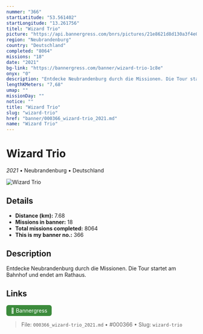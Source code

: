```yaml
---
nummer: "366"
startLatitude: "53.561402"
startLongitude: "13.261756"
titel: "Wizard Trio"
picture: "https://api.bannergress.com/bnrs/pictures/21e8621d8d130a3f4e0c876d1e404673"
region: "Neubrandenburg"
country: "Deutschland"
completed: "8064"
missions: "18"
date: "2021"
bg-link: "https://bannergress.com/banner/wizard-trio-1c8e"
onyx: "0"
description: "Entdecke Neubrandenburg durch die Missionen. Die Tour startet am Bahnhof und endet am Rathaus."
lengthKMeters: "7,68"
umap: ""
missionDay: ""
notice: ""
title: "Wizard Trio"
slug: "wizard-trio"
href: "banner/000366_wizard-trio_2021.md"
name: "Wizard Trio"
---
```

# Wizard Trio

*2021* • Neubrandenburg • Deutschland

![Wizard Trio](https://api.bannergress.com/bnrs/pictures/21e8621d8d130a3f4e0c876d1e404673)



## Details
- **Distance (km):** 7.68
- **Missions in banner:** 18
- **Total missions completed:** 8064
- **This is my banner no.:** 366



## Description
Entdecke Neubrandenburg durch die Missionen. Die Tour startet am Bahnhof und endet am Rathaus.



## Links
<a href="https://bannergress.com/banner/wizard-trio-1c8e" target="_blank" style="display:inline-block;margin-right:8px;padding:6px 12px;background:#3c8b3c;color:#fff;text-decoration:none;border-radius:6px;">🔗 Bannergress</a>



> File: `000366_wizard-trio_2021.md` • #000366 • Slug: `wizard-trio`
